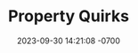 ---
layout: page
title:  "Property Quirks"
has_children: true
date:   2023-09-30 14:21:08 -0700
nav_order: 2
---